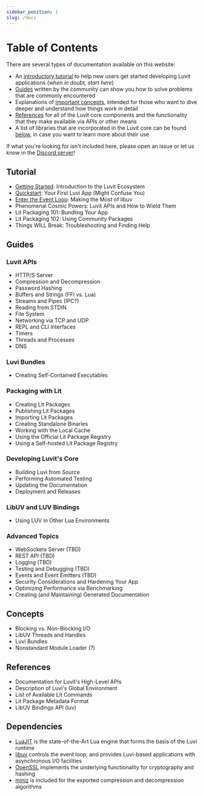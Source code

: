 ```yaml
---
sidebar_position: 1
slug: /docs
---
```


# Table of Contents

There are several types of documentation available on this website:

* An [introductory tutorial](/docs/tutorial/getting-started) to help new users get started developing Luvit applications (*when in doubt, start here*)
* [Guides](/docs/guides) written by the community can show you how to solve problems that are commonly encountered
* Explanations of [important concepts](/docs/concepts), intended for those who want to dive deeper and understand how things work in detail
* [References](/docs/references) for all of the Luvit core components and the functionality that they make available via APIs or other means
* A list of libraries that are incorporated in the Luvit core can be found [below](docs#dependencies), in case you want to learn more about their use

If what you're looking for isn't included here, please open an issue or let us know in the [Discord server](https://discord.gg/luvit)!

## Tutorial

* [Getting Started](/docs/tutorial/getting-started): Introduction to the Luvit Ecosystem
* [Quickstart](/docs/tutorial/hello-world): Your First Luvi App (Might Confuse You)
* [Enter the Event Loop](/docs/tutorial/asynchronous-event-loop): Making the Most of libuv
* Phenomenal Cosmic Powers: Luvit APIs and How to Wield Them
* Lit Packaging 101: Bundling Your App
* Lit Packaging 102: Using Community Packages
* Things WILL Break: Troubleshooting and Finding Help

## Guides

### Luvit APIs

* HTTP/S Server
* Compression and Decompression
* Password Hashing
* Buffers and Strings (FFI vs. Lua)
* Streams and Pipes (IPC?)
* Reading from STDIN
* File System
* Networking via TCP and UDP
* REPL and CLI Interfaces
* Timers
* Threads and Processes
* DNS

### Luvi Bundles

* Creating Self-Contained Executables

### Packaging with Lit

* Creating Lit Packages
* Publishing Lit Packages
* Importing Lit Packages
* Creating Standalone Binaries
* Working with the Local Cache
* Using the Official Lit Package Registry
* Using a Self-hosted Lit Package Registry

### Developing Luvit's Core

* Building Luvi from Source
* Performing Automated Testing
* Updating the Documentation
* Deployment and Releases

### LibUV and LUV Bindings

* Using LUV in Other Lua Environments

### Advanced Topics

* WebSockets Server (TBD)
* REST API (TBD)
* Logging (TBD)
* Testing and Debugging (TBD)
* Events and Event Emitters (TBD)
* Security Considerations and Hardening Your App
* Optimizing Performance via Benchmarking
* Creating (and Maintaining) Generated Documentation

## Concepts

* Blocking vs. Non-Blocking I/O
* LibUV Threads and Handles
* Luvi Bundles
* Nonstandard Module Loader (?)

## References

* Documentation for Luvit's High-Level APIs
* Description of Luvi's Global Environment
* List of Available Lit Commands
* Lit Package Metadata Format
* LibUV Bindings API (luv)

## Dependencies

* [LuaJIT](https://luajit.org/luajit.html) is the state-of-the-Art Lua engine that forms the basis of the Luvi runtime
* [libuv](https://docs.libuv.org) controls the event loop, and provides Luvi-based applications with asynchronous I/O facilities
* [OpenSSL](https://www.openssl.org/docs) implements the underlying functionality for cryptography and hashing
* [miniz](https://github.com/richgel999/miniz) is included for the exported compression and decompression algorithms
